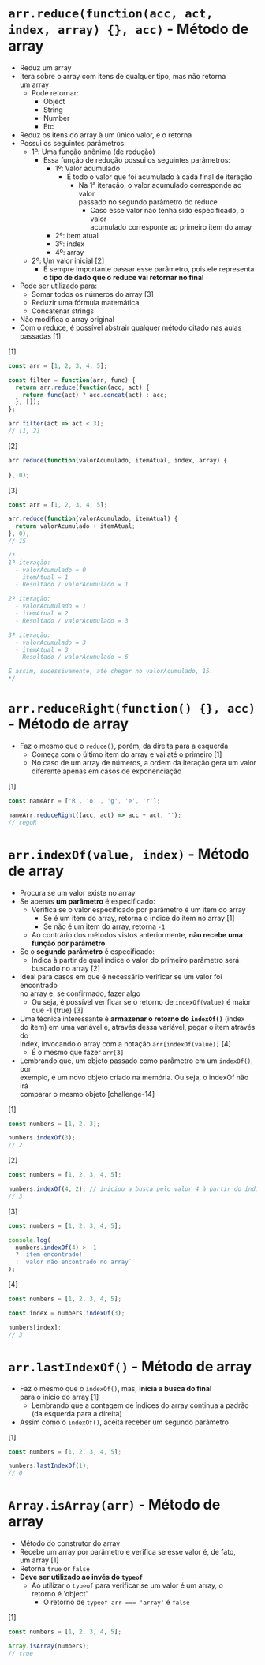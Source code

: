 # `arr.reduce(function(acc, act, index, array) {}, acc)` - Método de array
- Reduz um array 
- Itera sobre o array com itens de qualquer tipo, mas não retorna  
um array 
  - Pode retornar: 
    - Object
    - String
    - Number
    - Etc
- Reduz os itens do array à um único valor, e o retorna 
- Possui os seguintes parâmetros: 
  - 1º: Uma função anônima (de redução) 
    - Essa função de redução possui os seguintes parâmetros: 
      - 1º: Valor acumulado 
        - É todo o valor que foi acumulado à cada final de iteração 
          - Na 1ª iteração, o valor acumulado corresponde ao valor  
          passado no segundo parâmetro do reduce 
            - Caso esse valor não tenha sido especificado, o valor  
            acumulado corresponte ao primeiro item do array 
      - 2º: item atual 
      - 3º: index 
      - 4º: array 
  - 2º: Um valor inicial [2]
    - É sempre importante passar esse parâmetro, pois ele representa  
    **o tipo de dado que o reduce vai retornar no final**  
- Pode ser utilizado para: 
  - Somar todos os números do array [3]
  - Reduzir uma fórmula matemática 
  - Concatenar strings 
- Não modifica o array original 
- Com o reduce, é possível abstrair qualquer método citado nas aulas  
passadas [1] 

[1]

```javascript
const arr = [1, 2, 3, 4, 5];

const filter = function(arr, func) {
  return arr.reduce(function(acc, act) {
    return func(act) ? acc.concat(act) : acc;
  }, []);
};

arr.filter(act => act < 3);
// [1, 2]
```

[2]

```javascript
arr.reduce(function(valorAcumulado, itemAtual, index, array) {
  
}, 0);
```

[3]

```javascript
const arr = [1, 2, 3, 4, 5];

arr.reduce(function(valorAcumulado, itemAtual) {
  return valorAcumulado + itemAtual;
}, 0);
// 15

/* 
1ª iteração:
  - valorAcumulado = 0
  - itemAtual = 1
  - Resultado / valorAcumulado = 1

2ª iteração:
  - valorAcumulado = 1
  - itemAtual = 2
  - Resultado / valorAcumulado = 3

3ª iteração:
  - valorAcumulado = 3
  - itemAtual = 3
  - Resultado / valorAcumulado = 6

E assim, sucessivamente, até chegar no valorAcumulado, 15. 
*/
```

# `arr.reduceRight(function() {}, acc)` - Método de array 
- Faz o mesmo que o `reduce()`, porém, da direita para a esquerda  
  - Começa com o último item do array e vai até o primeiro [1]
  - No caso de um array de números, a ordem da iteração gera um valor  
  diferente apenas em casos de exponenciação 

[1]

```javascript
const nameArr = ['R', 'o' , 'g', 'e', 'r'];

nameArr.reduceRight((acc, act) => acc + act, '');
// regoR
```

# `arr.indexOf(value, index)` - Método de array 
- Procura se um valor existe no array 
- Se apenas **um parâmetro** é especificado: 
  - Verifica se o valor especificado por parâmetro é um item do array  
    - Se é um item do array, retorna o índice do item no array [1]
    - Se não é um item do array, retorna `-1` 
  - Ao contrário dos métodos vistos anteriormente, **não recebe uma função por parâmetro**
- Se o **segundo parâmetro** é especificado: 
  - Indica à partir de qual índice o valor do primeiro parâmetro será  
  buscado no array [2]
- Ideal para casos em que é necessário verificar se um valor foi encontrado  
no array e, se confirmado, fazer algo 
  - Ou seja, é possível verificar se o retorno de `indexOf(value)` é maior  
  que -1 (true) [3]
- Uma técnica interessante é **armazenar o retorno do `indexOf()`** (index  
do item) em uma variável e, através dessa variável, pegar o item através do  
index, invocando o array com a notação `arr[indexOf(value)]` [4]
  - É o mesmo que fazer `arr[3]`
- Lembrando que, um objeto passado como parâmetro em um `indexOf()`, por  
exemplo, é um novo objeto criado na memória. Ou seja, o indexOf não irá  
comparar o mesmo objeto [challenge-14]

[1]

```javascript
const numbers = [1, 2, 3];

numbers.indexOf(3);
// 2
```

[2]

```javascript
const numbers = [1, 2, 3, 4, 5];

numbers.indexOf(4, 2); // iniciou a busca pelo valor 4 à partir do índice 2
// 3
```

[3]

```javascript
const numbers = [1, 2, 3, 4, 5];

console.log(
  numbers.indexOf(4) > -1 
  ? `item encontrado!` 
  : `valor não encontrado no array`
);
```

[4]

```javascript
const numbers = [1, 2, 3, 4, 5];

const index = numbers.indexOf(3);

numbers[index];
// 3
```

# `arr.lastIndexOf()` - Método de array 
- Faz o mesmo que o `indexOf()`, mas, **inicia a busca do final**  
para o início do array [1]
  - Lembrando que a contagem de índices do array continua a padrão  
  (da esquerda para a direita)
- Assim como o `indexOf()`, aceita receber um segundo parâmetro 

[1]

```javascript
const numbers = [1, 2, 3, 4, 5];

numbers.lastIndexOf(1);
// 0
```

# `Array.isArray(arr)` - Método de array 
- Método do construtor do array 
- Recebe um array por parâmetro e verifica se esse valor é, de fato,  
um array [1]
- Retorna `true` or `false`
- **Deve ser utilizado ao invés do `typeof`**
  - Ao utilizar o `typeof` para verificar se um valor é um array, o  
  retorno é 'object'
    - O retorno de `typeof arr === 'array'` é `false`

[1]

```javascript
const numbers = [1, 2, 3, 4, 5];

Array.isArray(numbers);
// true
```
